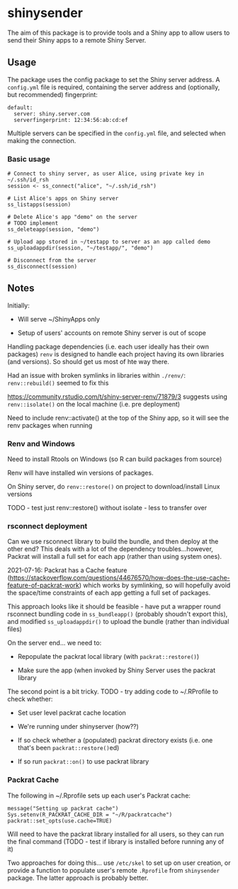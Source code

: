 # shinysender

<!-- badges: start -->

<!-- badges: end -->

The aim of this package is to provide tools and a Shiny app to allow users to send their Shiny apps to a remote Shiny Server.

## Usage

The package uses the config package to set the Shiny server address. A `config.yml` file is required, containing the server address and (optionally, but recommended) fingerprint:

```{r}
default:
  server: shiny.server.com
  serverfingerprint: 12:34:56:ab:cd:ef

```

Multiple servers can be specified in the `config.yml` file, and selected when making the connection.

### Basic usage

```{r}
# Connect to shiny server, as user Alice, using private key in ~/.ssh/id_rsh
session <- ss_connect("alice", "~/.ssh/id_rsh")

# List Alice's apps on Shiny server
ss_listapps(session)

# Delete Alice's app "demo" on the server
# TODO implement
ss_deleteapp(session, "demo")

# Upload app stored in ~/testapp to server as an app called demo
ss_uploadappdir(session, "~/testapp/", "demo")

# Disconnect from the server
ss_disconnect(session)
```

## Notes

Initially:

-   Will serve \~/ShinyApps only

-   Setup of users' accounts on remote Shiny server is out of scope

Handling package dependencies (i.e. each user ideally has their own packages) `renv` is designed to handle each project having its own libraries (and versions). So should get us most of hte way there.

Had an issue with broken symlinks in libraries within `./renv/`: `renv::rebuild()` seemed to fix this

<https://community.rstudio.com/t/shiny-server-renv/71879/3> suggests using `renv::isolate()` on the local machine (i.e. pre deployment)

Need to include renv::activate() at the top of the Shiny app, so it will see the renv packages when running

### Renv and Windows

Need to install Rtools on Windows (so R can build packages from source)

Renv will have installed win versions of packages.

On Shiny server, do `renv::restore()` on project to download/install Linux versions

TODO - test just renv::restore() without isolate - less to transfer over

### rsconnect deployment

Can we use rsconnect library to build the bundle, and then deploy at the other end? This deals with a lot of the dependency troubles...however, Packrat will install a full set for each app (rather than using system ones).

2021-07-16: Packrat has a Cache feature (<https://stackoverflow.com/questions/44676570/how-does-the-use-cache-feature-of-packrat-work>) which works by symlinking, so will hopefully avoid the space/time constraints of each app getting a full set of packages.

This approach looks like it should be feasible - have put a wrapper round rsconnect bundling code in `ss_bundleapp()` (probably shoudn't export this), and modified `ss_uploadappdir()` to upload the bundle (rather than individual files)

On the server end... we need to:

-   Repopulate the packrat local library (with `packrat::restore()`)

-   Make sure the app (when invoked by Shiny Server uses the packrat library

The second point is a bit tricky. TODO - try adding code to \~/.RProfile to check whether:

-   Set user level packrat cache location

-   We're running under shinyserver (how??)

-   If so check whether a (populated) packrat directory exists (i.e. one that's been `packrat::restore()`ed)

-   If so run `packrat::on()` to use packrat library

### Packrat Cache

The following in \~/.Rprofile sets up each user's Packrat cache:

    message("Setting up packrat cache")
    Sys.setenv(R_PACKRAT_CACHE_DIR = "~/R/packratcache")
    packrat::set_opts(use.cache=TRUE)

Will need to have the packrat library installed for all users, so they can run the final command (TODO - test if library is installed before running any of it)

Two approaches for doing this... use `/etc/skel` to set up on user creation, or provide a function to populate user's remote `.Rprofile` from `shinysender` package. The latter approach is probably better.
